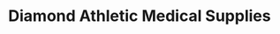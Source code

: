 ---
title: "Diamond Athletic Medical Supplies"
url: /winnipeg/diamond-athletic-medical-supplies/
shop: sports
---